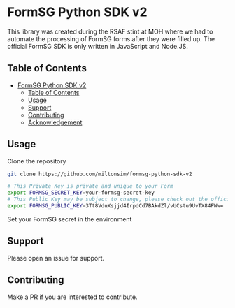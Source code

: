 # FormSG Python SDK v2

This library was created during the RSAF stint at MOH where we had to automate the processing of FormSG forms after they were filled up. The official FormSG SDK is only written in JavaScript and Node.JS.

## Table of Contents

- [FormSG Python SDK v2](#formsg-python-sdk-v2)
  - [Table of Contents](#table-of-contents)
  - [Usage](#usage)
  - [Support](#support)
  - [Contributing](#contributing)
  - [Acknowledgement](#acknowledgement)

## Usage

Clone the repository

```sh
git clone https://github.com/miltonsim/formsg-python-sdk-v2

# This Private Key is private and unique to your Form
export FORMSG_SECRET_KEY=your-formsg-secret-key
# This Public Key may be subject to change, please check out the official FormSG Javascript SDK for the latest Public Key
export FORMSG_PUBLIC_KEY=3Tt8VduXsjjd4IrpdCd7BAkdZl/vUCstu9UvTX84FWw=
```

Set your FormSG secret in the environment 

## Support

Please open an issue for support.

## Contributing

Make a PR if you are interested to contribute.
